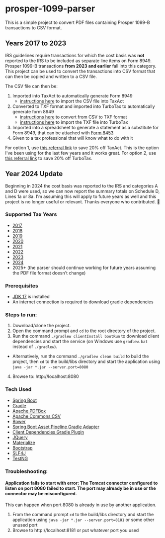 # prosper-1099-parser
This is a simple project to convert PDF files containing Prosper 1099-B transactions to CSV format.

## Years 2017 to 2023

IRS guidelines require transactions for which the cost basis was **not** reported to the IRS to be included as separate line items on Form 8949. Prosper 1099-B transactions **from 2023 and earlier** fall into this category.  This project can be used to convert the transactions into CSV format that can then be copied and written to a CSV file.

The CSV file can then be:
1. Imported into TaxAct to automatically generate Form 8949
    - [instructions here](https://www.taxact.com/support/881/2017/how-to-import-stock-information-using-a-csv-file-from-your-broker) to import the CSV file into TaxAct
2. Converted to TXF format and imported into TurboTax to automatically generate form 8949
    - [instructions here](https://github.com/MThoma202/prosper-1099-parser/issues/9) to convert from CSV to TXF format
    - [instructions here](https://ttlc.intuit.com/community/entering-importing/help/how-do-i-import-from-the-txf-file/00/25642) to import the TXF file into TurboTax
3. Imported into a spreadsheet to generate a statement as a substitute for Form 8949, that can be attached with [Form 8453](https://www.irs.gov/pub/irs-pdf/f8453.pdf)
4. Given to a tax professional that will know what to do with it

For option 1, use [this referral link](https://refer.taxact.com/s/MarkThomas14) to save 20% off TaxAct. This is the option I've been using for the last few years and it works great.
For option 2, use [this referral link](https://turbo.tax/tm7e7s3c) to save 20% off TurboTax.

## Year 2024 Update

Beginning in 2024 the cost basis was reported to the IRS and categories A and D were used, so we can now report the summary totals on Schedule D, Lines 1a or 8a. I'm assuming this will apply to future years as well and this project is no longer useful or relevant. Thanks everyone who contributed. 🖖

### Supported Tax Years
- [2017]
- [2018]
- [2019]
- [2020]
- [2021]
- [2022]
- [2023]
- [2024]
- 2025+ (the parser should continue working for future years assuming the PDF file format doesn't change)

### Prerequisites
- [JDK 17] is installed
- An internet connection is required to download gradle dependencies

### Steps to run:
1. Download/clone the project. 
2. Open the command prompt and `cd` to the root directory of the project.
3. Run the command `./gradlew clientInstall bootRun` to download client dependencies and start the service (on Windows use `gradlew.bat` instead of `./gradlew`).
  - Alternatively, run the command `./gradlew clean build` to build the project, then `cd` to the build/libs directory and start the application using `java -jar *.jar --server.port=8080`
4. Browse to: http://localhost:8080

### Tech Used
* [Spring Boot]
* [Gradle]
* [Apache PDFBox]
* [Apache Commons CSV]
* [Bower]
* [Spring Boot Asset Pipeline Gradle Adapter]
* [Client Dependencies Gradle Plugin]
* [JQuery]
* [Materialize]
* [Bootstrap]
* [SLF4J]
* [TestNG]

### Troubleshooting:
#### Application fails to start with error: The Tomcat connector configured to listen on port 8080 failed to start. The port may already be in use or the connector may be misconfigured.
This can happen when port 8080 is already in use by another application.
1. From the command prompt `cd` to the build/libs directory and start the application using `java -jar *.jar --server.port=8181` or some other unused port
2. Browse to http://localhost:8181 or put whatever port you used

[2017]: https://www.irs.gov/pub/irs-prior/i8949--2017.pdf
[2018]: https://www.irs.gov/pub/irs-prior/i8949--2018.pdf
[2019]: https://www.irs.gov/pub/irs-prior/i8949--2019.pdf
[2020]: https://www.irs.gov/pub/irs-prior/i8949--2020.pdf
[2021]: https://www.irs.gov/pub/irs-prior/i8949--2021.pdf
[2022]: https://www.irs.gov/pub/irs-prior/i8949--2022.pdf
[2023]: https://www.irs.gov/pub/irs-prior/i8949--2023.pdf
[2024]: https://www.irs.gov/pub/irs-prior/i8949--2024.pdf
[JDK 17]: https://adoptium.net/temurin/releases/?version=17
[Spring Boot]: http://projects.spring.io/spring-boot/
[Gradle]: http://gradle.org/
[Apache PDFBox]: https://pdfbox.apache.org/
[Apache Commons CSV]: https://commons.apache.org/proper/commons-csv/
[Bower]: https://github.com/bower/bower
[Spring Boot Asset Pipeline Gradle Adapter]: https://github.com/bertramdev/asset-pipeline/tree/master/asset-pipeline-spring-boot    
[Client Dependencies Gradle Plugin]: https://github.com/craigburke/client-dependencies-gradle
[JQuery]: https://github.com/jquery/jquery
[Materialize]: https://github.com/Dogfalo/materialize
[Bootstrap]: https://github.com/twbs/bootstrap
[SLF4J]: https://github.com/qos-ch/slf4j
[TestNG]: http://github.com/cbeust/testng/
